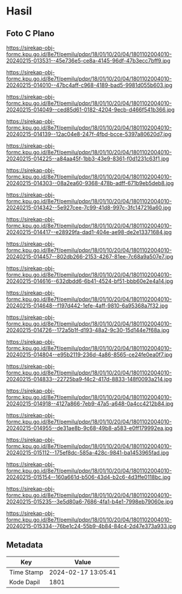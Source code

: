 # Hasil

## Foto C Plano

https://sirekap-obj-formc.kpu.go.id/8e7f/pemilu/pdpr/18/01/10/20/04/1801102004010-20240215-013531--45e736e5-ce8a-4145-96df-47b3ecc7bff9.jpg

https://sirekap-obj-formc.kpu.go.id/8e7f/pemilu/pdpr/18/01/10/20/04/1801102004010-20240215-014010--47bc4aff-c968-4189-bad5-9981d055b603.jpg

https://sirekap-obj-formc.kpu.go.id/8e7f/pemilu/pdpr/18/01/10/20/04/1801102004010-20240215-014049--ced85d61-0182-4204-9ecb-d466f541b366.jpg

https://sirekap-obj-formc.kpu.go.id/8e7f/pemilu/pdpr/18/01/10/20/04/1801102004010-20240215-014139--12ac04e8-247f-4fbd-bcce-5397a80620d7.jpg

https://sirekap-obj-formc.kpu.go.id/8e7f/pemilu/pdpr/18/01/10/20/04/1801102004010-20240215-014225--a84aa45f-1bb3-43e9-8361-f0d1231c63f1.jpg

https://sirekap-obj-formc.kpu.go.id/8e7f/pemilu/pdpr/18/01/10/20/04/1801102004010-20240215-014303--08a2ea60-9368-478b-adff-671b9eb5deb8.jpg

https://sirekap-obj-formc.kpu.go.id/8e7f/pemilu/pdpr/18/01/10/20/04/1801102004010-20240215-014342--5e927cee-7c99-41d8-997c-3fc147216a60.jpg

https://sirekap-obj-formc.kpu.go.id/8e7f/pemilu/pdpr/18/01/10/20/04/1801102004010-20240215-014417--e28929fa-dad1-404e-ae98-de2e13371684.jpg

https://sirekap-obj-formc.kpu.go.id/8e7f/pemilu/pdpr/18/01/10/20/04/1801102004010-20240215-014457--802db266-2153-4267-81ee-7c68a9a507e7.jpg

https://sirekap-obj-formc.kpu.go.id/8e7f/pemilu/pdpr/18/01/10/20/04/1801102004010-20240215-014616--632dbdd6-6b41-4524-bf51-bbb60e2e4a14.jpg

https://sirekap-obj-formc.kpu.go.id/8e7f/pemilu/pdpr/18/01/10/20/04/1801102004010-20240215-014648--f197d442-1efe-4aff-9810-6a95368a7f32.jpg

https://sirekap-obj-formc.kpu.go.id/8e7f/pemilu/pdpr/18/01/10/20/04/1801102004010-20240215-014726--172a5b1f-d193-48a2-9c30-15d144e7f68a.jpg

https://sirekap-obj-formc.kpu.go.id/8e7f/pemilu/pdpr/18/01/10/20/04/1801102004010-20240215-014804--e95b2119-236d-4a86-8565-ce24fe0ea0f7.jpg

https://sirekap-obj-formc.kpu.go.id/8e7f/pemilu/pdpr/18/01/10/20/04/1801102004010-20240215-014833--22725ba9-f4c2-417d-8833-148f0093a214.jpg

https://sirekap-obj-formc.kpu.go.id/8e7f/pemilu/pdpr/18/01/10/20/04/1801102004010-20240215-014918--4127a866-7eb9-47a5-a648-0a4cc4212b84.jpg

https://sirekap-obj-formc.kpu.go.id/8e7f/pemilu/pdpr/18/01/10/20/04/1801102004010-20240215-014955--de31ae8b-9c68-49b8-a583-e0ff179992ea.jpg

https://sirekap-obj-formc.kpu.go.id/8e7f/pemilu/pdpr/18/01/10/20/04/1801102004010-20240215-015112--175ef8dc-585a-428c-9841-ba1453965fad.jpg

https://sirekap-obj-formc.kpu.go.id/8e7f/pemilu/pdpr/18/01/10/20/04/1801102004010-20240215-015154--160a661d-b506-43d4-b2c6-4d3ffe0118bc.jpg

https://sirekap-obj-formc.kpu.go.id/8e7f/pemilu/pdpr/18/01/10/20/04/1801102004010-20240215-015235--3e5d80a6-7686-4fa1-b4e1-7998eb79060e.jpg

https://sirekap-obj-formc.kpu.go.id/8e7f/pemilu/pdpr/18/01/10/20/04/1801102004010-20240215-015334--76be1c24-55b9-4b84-84c4-2d47e373a933.jpg


## Metadata

| Key        | Value               |
| ---------- | ------------------- |
| Time Stamp | 2024-02-17 13:05:41 |
| Kode Dapil | 1801                |



